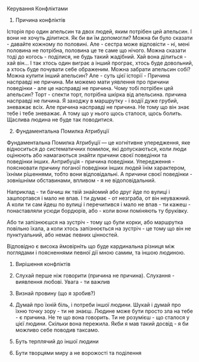 Керування Конфліктами

1. Причина конфліктів

Історія про один апельсин та двох людей, яким потрібен цей апельсин. І вони не хочуть ділитися. Як би ви їм допомогли? 
Можна би було сказати - давайте кожному по половині. Але - сестра може відповісти - ні, мені половина не потрібна, половина це те саме що нічого. Можна сказати тоді до когось - поділися, не будь такий жадібний. Хай вона ділиться - хай він... І так хтось один виграє а інший програє, хтось буде довольний, а хтось буде почувати себе ображеним. Можна забрати апельсин собі? Можна купити інший апельсин? 
Але - суть цієї історії - Причина насправді не причина. Ми можемо мати уявлення про причини поведінки - але це насправді не причина. Чому тобі потрібен цей апельсин? Торт - спекти торт, потрібна шкірка від апельсина. 
причина насправді не пичина. 
Я заходжу в маршрутку - і водії дуже грубий, зневажає всіх. Але причина насправді не причина. Не тому що він знає тебе і тебе зневажає. А тому що у нього щось сталося, щось болить. Щаслива людина не буде так поводитися. 

2. Фундаментальна Помилка Атрибуції

Фундаментальна Помилка Атрибуції — це когнітивне упередження, яке відноситься до систематичних помилок, які допускаються, коли люди оцінюють або намагаються знайти причини своєї поведінки та поведінки інших. Антрибуція - причина поведінки. Упередження - пояснювати причину поганої поведінки інших людей їнім характером, їхніми рішеннями, тобто вони відповідальні. А причини своєї поведінки - зовнішніми обставинами, впливом - я не відоповідальний. 

Наприклад - ти бачиш як твій знайомий або друг йде по вулиці і зашпортався і мало не впав. І ти думає - от незграба, от він неуважний. А коли ти сам йдеш по вулиці і перечипився і мало не впав - ти кажеш - понаставляли усюди бордюрів, або - коли вони поміняють ту бруківку.

Або ти запізнюєшся на зустріч - тому що були корки, або маршрутка повільно їхала, а коли хтось запізнюється на зустріч - це тому що він не пунктуальний, або немає певних цінностей. 

Відповідно є висока ймовірніть що буде кардинальна різниця між поглядами і поясненнями певної дії мною самим, та іншою людиною.


1. Вирішення конфліктів
  1. Слухай перше ніж говорити (причина не причина). Слухання - виявлення любові. Увага - ти важлив
  2. Визнай провину (що я зробив?) 
  3. Думай про їхній біль, і потреби іншої людини. Шукай і думай про їхню точку зору - ти не знаєш. Людине може бути просто зла на тебе - є причина. Не те що вона говорить. Ти не розумієш - що сталося у цієї людини. Скільки вона пережила. Якби я мав такий досвід - я би можливо себе поводив таксамо. 
  4. Буть терплячий до іншої людини


  5. Бути творцями миру а не ворожості та поділення
